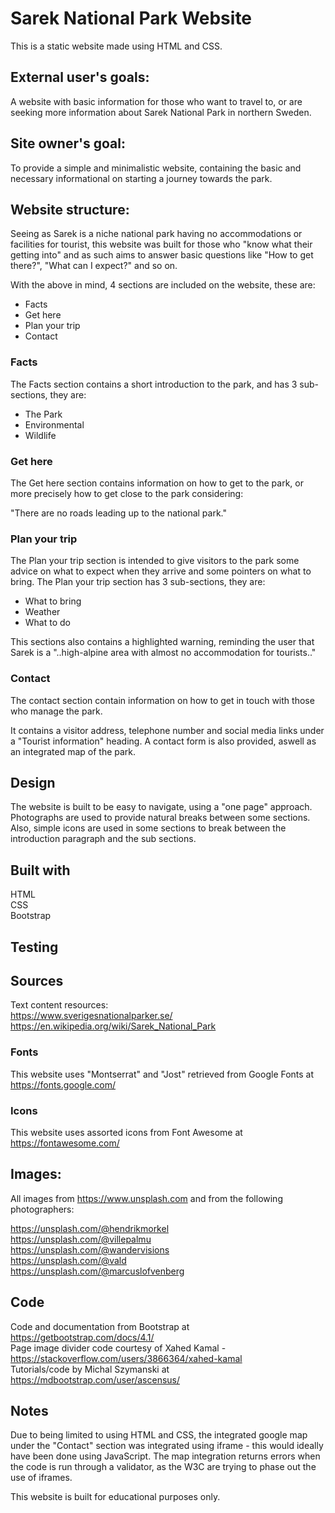# Sarek National Park Website
This is a static website made using HTML and CSS.

## External user's goals:
A website with basic information for those who want to travel to, or are seeking more information about Sarek National Park in northern Sweden.
  
## Site owner's goal:
To provide a simple and minimalistic website, containing the basic and necessary informational on starting a journey towards the park.  

## Website structure:
Seeing as Sarek is a niche national park having no accommodations or facilities for tourist, this website was built for those who "know what their getting into" and as such aims to answer basic questions like "How to get there?", "What can I expect?" and so on.
    
With the above in mind, 4 sections are included on the website, these are:
  
* Facts
* Get here
* Plan your trip
* Contact
  
### Facts
The Facts section contains a short introduction to the park, and has 3 sub-sections, they are:
  
* The Park
* Environmental
* Wildlife
  
### Get here
The Get here section contains information on how to get to the park, or more precisely how to get close to the park considering: 
  
"There are no roads leading up to the national park."
  
### Plan your trip 
The Plan your trip section is intended to give visitors to the park some advice on what to expect when they arrive and some pointers on what to bring. The Plan your trip section has 3 sub-sections, they are:
  
* What to bring
* Weather
* What to do
  
This sections also contains a highlighted warning, reminding the user that  Sarek is a "..high-alpine area with almost no accommodation for tourists.."
  
### Contact
The contact section contain information on how to get in touch with those who manage the park. 
  
It contains a visitor address, telephone number and social media links under a "Tourist information" heading. A contact form is also provided, aswell as an integrated map of the park.

## Design
The website is built to be easy to navigate, using a "one page" approach. Photographs are used to provide natural breaks between some sections. Also, simple icons are used in some sections to break between the introduction paragraph and the sub sections.
  
## Built with
HTML  
CSS  
Bootstrap  
  
## Testing


## Sources
Text content resources:  
https://www.sverigesnationalparker.se/  
https://en.wikipedia.org/wiki/Sarek_National_Park  
  
### Fonts
This website uses "Montserrat" and "Jost" retrieved from Google Fonts at https://fonts.google.com/
  
### Icons
This website uses assorted icons from Font Awesome at https://fontawesome.com/
  
## Images:
All images from https://www.unsplash.com and from the following photographers:  
  
https://unsplash.com/@hendrikmorkel  
https://unsplash.com/@villepalmu  
https://unsplash.com/@wandervisions  
https://unsplash.com/@vald  
https://unsplash.com/@marcuslofvenberg  
  
## Code
Code and documentation from Bootstrap at https://getbootstrap.com/docs/4.1/  
Page image divider code courtesy of Xahed Kamal - https://stackoverflow.com/users/3866364/xahed-kamal  
Tutorials/code by Michal Szymanski at https://mdbootstrap.com/user/ascensus/  
  
## Notes
Due to being limited to using HTML and CSS, the integrated google map under the "Contact" section was integrated using iframe - this would ideally have been done using JavaScript. The map integration returns errors when the code is run through a validator, as the W3C are trying to phase out the use of iframes.
  
This website is built for educational purposes only.  
  
  